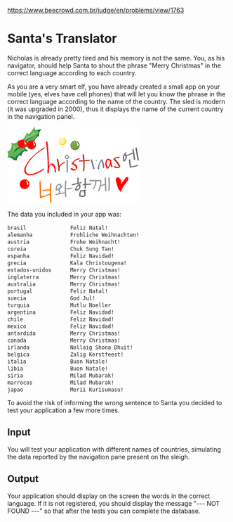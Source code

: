 https://www.beecrowd.com.br/judge/en/problems/view/1763

# Santa's Translator

Nicholas is already pretty tired and his memory is not the same. You, as his
navigator, should help Santa to shout the phrase "Merry Christmas" in the
correct language according to each country.

As you are a very smart elf, you have already created a small app on your
mobile (yes, elves have cell phones) that will let you know the phrase in the
correct language according to the name of the country. The sled is modern (it
was upgraded in 2000), thus it displays the name of the current country in the
navigation panel.

![](imgs/UOJ_1763.webp)

The data you included in your app was:

```
brasil              Feliz Natal!
alemanha            Frohliche Weihnachten!
austria             Frohe Weihnacht!
coreia              Chuk Sung Tan!
espanha             Feliz Navidad!
grecia              Kala Christougena!
estados-unidos      Merry Christmas!
inglaterra          Merry Christmas!
australia           Merry Christmas!
portugal            Feliz Natal!
suecia              God Jul!
turquia             Mutlu Noeller
argentina           Feliz Navidad!
chile               Feliz Navidad!
mexico              Feliz Navidad!
antardida           Merry Christmas!
canada              Merry Christmas!
irlanda             Nollaig Shona Dhuit!
belgica             Zalig Kerstfeest!
italia              Buon Natale!
libia               Buon Natale!
siria               Milad Mubarak!
marrocos            Milad Mubarak!
japao               Merii Kurisumasu!
```

To avoid the risk of informing the wrong sentence to Santa you decided to test
your application a few more times.

## Input

You will test your application with different names of countries, simulating
the data reported by the navigation pane present on the sleigh.

## Output

Your application should display on the screen the words in the correct
language. If it is not registered, you should display the message "--- NOT
FOUND ---" so that after the tests you can complete the database.
